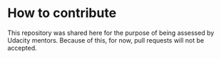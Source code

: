 # How to contribute

This repository was shared here for the purpose of being assessed by Udacity mentors. Because of this, for now, pull requests will not be accepted.
